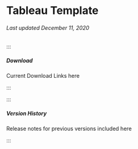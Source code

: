 # Tableau Template

###### Last updated December 11, 2020

:::

##### Download

Current Download Links here

:::

:::

##### Version History

Release notes for previous versions included here

:::
